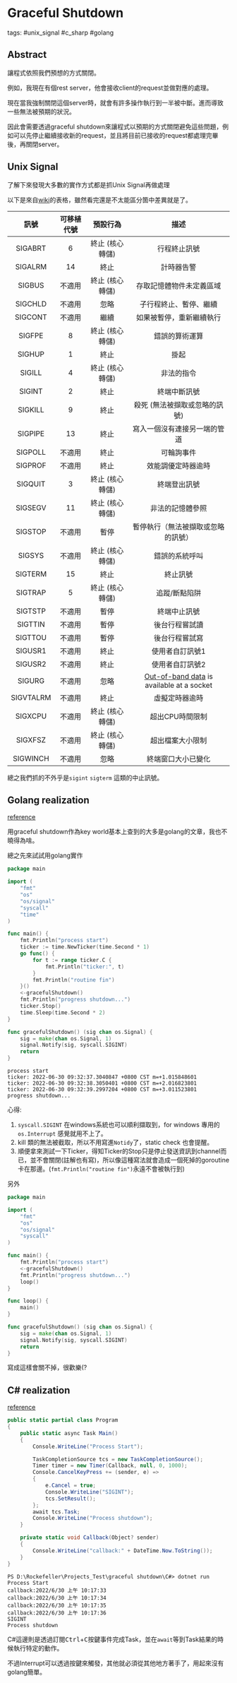 # Graceful Shutdown

tags: #unix_signal #c_sharp #golang 

## Abstract

讓程式依照我們預想的方式關閉。



例如，我現在有個rest server，他會接收client的request並做對應的處理。

現在當我強制關閉這個server時，就會有許多操作執行到一半被中斷。進而導致一些無法被預期的狀況。

因此會需要透過graceful shutdown來讓程式以預期的方式關閉避免這些問題，例如可以先停止繼續接收新的request，並且將目前已接收的request都處理完畢後，再關閉server。



## Unix Signal

了解下來發現大多數的實作方式都是抓Unix Signal再做處理

以下是來自[wiki](https://zh.wikipedia.org/zh-tw/Unix%E4%BF%A1%E5%8F%B7#SIGINT)的表格，雖然看完還是不太能區分箇中差異就是了。

|   訊號    | 可移植代號 |    預設行為     |                             描述                             |
| :-------: | :--------: | :-------------: | :----------------------------------------------------------: |
|  SIGABRT  |     6      | 終止 (核心轉儲) |                         行程終止訊號                         |
|  SIGALRM  |     14     |      終止       |                          計時器告警                          |
|  SIGBUS   |   不適用   | 終止 (核心轉儲) |                   存取記憶體物件未定義區域                   |
|  SIGCHLD  |   不適用   |      忽略       |                    子行程終止、暫停、繼續                    |
|  SIGCONT  |   不適用   |      繼續       |                   如果被暫停，重新繼續執行                   |
|  SIGFPE   |     8      | 終止 (核心轉儲) |                        錯誤的算術運算                        |
|  SIGHUP   |     1      |      終止       |                             掛起                             |
|  SIGILL   |     4      | 終止 (核心轉儲) |                          非法的指令                          |
|  SIGINT   |     2      |      終止       |                         終端中斷訊號                         |
|  SIGKILL  |     9      |      終止       |                殺死 (無法被擷取或忽略的訊號)                 |
|  SIGPIPE  |     13     |      終止       |                 寫入一個沒有連接另一端的管道                 |
|  SIGPOLL  |   不適用   |      終止       |                          可輪詢事件                          |
|  SIGPROF  |   不適用   |      終止       |                      效能調優定時器逾時                      |
|  SIGQUIT  |     3      | 終止 (核心轉儲) |                         終端登出訊號                         |
|  SIGSEGV  |     11     | 終止 (核心轉儲) |                       非法的記憶體參照                       |
|  SIGSTOP  |   不適用   |      暫停       |              暫停執行（無法被擷取或忽略的訊號）              |
|  SIGSYS   |   不適用   | 終止 (核心轉儲) |                        錯誤的系統呼叫                        |
|  SIGTERM  |     15     |      終止       |                           終止訊號                           |
|  SIGTRAP  |     5      | 終止 (核心轉儲) |                        追蹤/斷點陷阱                         |
|  SIGTSTP  |   不適用   |      暫停       |                         終端中止訊號                         |
|  SIGTTIN  |   不適用   |      暫停       |                        後台行程嘗試讀                        |
|  SIGTTOU  |   不適用   |      暫停       |                        後台行程嘗試寫                        |
|  SIGUSR1  |   不適用   |      終止       |                       使用者自訂訊號1                        |
|  SIGUSR2  |   不適用   |      終止       |                       使用者自訂訊號2                        |
|  SIGURG   |   不適用   |      忽略       | [Out-of-band data](https://zh.wikipedia.org/w/index.php?title=Out-of-band_data&action=edit&redlink=1) is available at a socket |
| SIGVTALRM |   不適用   |      終止       |                        虛擬定時器逾時                        |
|  SIGXCPU  |   不適用   | 終止 (核心轉儲) |                       超出CPU時間限制                        |
|  SIGXFSZ  |   不適用   | 終止 (核心轉儲) |                       超出檔案大小限制                       |
| SIGWINCH  |   不適用   |      忽略       |                      終端窗口大小已變化                      |

總之我們抓的不外乎是`sigint` `sigterm` 這類的中止訊號。



## Golang realization

[reference](https://ithelp.ithome.com.tw/articles/10220965)

用graceful shutdown作為key world基本上查到的大多是golang的文章，我也不曉得為啥。

總之先來試試用golang實作



```go
package main

import (
	"fmt"
	"os"
	"os/signal"
	"syscall"
	"time"
)

func main() {
	fmt.Println("process start")
	ticker := time.NewTicker(time.Second * 1)
	go func() {
		for t := range ticker.C {
			fmt.Println("ticker:", t)
		}
		fmt.Println("routine fin")
	}()
	<-gracefulShutdown()
	fmt.Println("progress shutdown...")
	ticker.Stop()
	time.Sleep(time.Second * 2)
}

func gracefulShutdown() (sig chan os.Signal) {
	sig = make(chan os.Signal, 1)
	signal.Notify(sig, syscall.SIGINT)
	return
}

```



```text
process start
ticker: 2022-06-30 09:32:37.3040847 +0800 CST m=+1.015848601
ticker: 2022-06-30 09:32:38.3050401 +0800 CST m=+2.016823801
ticker: 2022-06-30 09:32:39.2997204 +0800 CST m=+3.011523801
progress shutdown...
```



心得:

1. `syscall.SIGINT` 在windows系統也可以順利擷取到，for windows 專用的 `os.Interrupt` 感覺就用不上了。
2. kill 類的無法被截取，所以不用寫進`Notidy`了，static check 也會提醒。
3. 順便拿來測試一下Ticker，得知Ticker的Stop只是停止發送資訊到channel而已，並不會關閉(註解也有寫)，所以像這種寫法就會造成一個死掉的goroutine卡在那邊。(`fmt.Println("routine fin")`永遠不會被執行到)



另外

```go
package main

import (
	"fmt"
	"os"
	"os/signal"
	"syscall"
)

func main() {
	fmt.Println("process start")
	<-gracefulShutdown()
	fmt.Println("progress shutdown...")
	loop()
}

func loop() {
	main()
}

func gracefulShutdown() (sig chan os.Signal) {
	sig = make(chan os.Signal, 1)
	signal.Notify(sig, syscall.SIGINT)
	return
}

```

寫成這樣會關不掉，很歡樂(?



## C# realization

[reference](https://medium.com/@rainer_8955/gracefully-shutdown-c-apps-2e9711215f6d)

```C#
public static partial class Program
{
    public static async Task Main()
    {
        Console.WriteLine("Process Start");

        TaskCompletionSource tcs = new TaskCompletionSource();
        Timer timer = new Timer(Callback, null, 0, 1000);
        Console.CancelKeyPress += (sender, e) =>
        {
            e.Cancel = true;
            Console.WriteLine("SIGINT");
            tcs.SetResult();
        };
        await tcs.Task;
        Console.WriteLine("Process shutdown");
    }

    private static void Callback(Object? sender)
    {
        Console.WriteLine("callback:" + DateTime.Now.ToString());
    }
}
```



```
PS D:\Rockefeller\Projects_Test\graceful shutdown\C#> dotnet run
Process Start
callback:2022/6/30 上午 10:17:33
callback:2022/6/30 上午 10:17:34
callback:2022/6/30 上午 10:17:35
callback:2022/6/30 上午 10:17:36
SIGINT
Process shutdown
```



C#這邊則是透過訂閱<kbd>Ctrl</kbd>+<kbd>C</kbd>按鍵事件完成Task，並在`await`等到Task結果的時候執行特定的動作。



不過Interrupt可以透過按鍵來觸發，其他就必須從其他地方著手了，用起來沒有golang簡單。